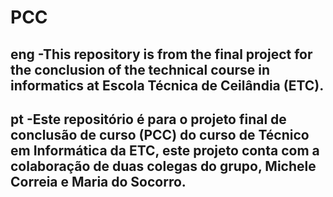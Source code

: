 # PCC
## eng -This repository is from the final project for the conclusion of the technical course in informatics at Escola Técnica de Ceilândia (ETC).
## pt -Este repositório é para o projeto final de conclusão de curso (PCC) do curso de Técnico em Informática da ETC, este projeto conta com a colaboração de duas colegas do grupo, Michele Correia e Maria do Socorro.
